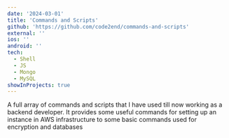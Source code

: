 ```yaml
---
date: '2024-03-01'
title: 'Commands and Scripts'
github: 'https://github.com/code2end/commands-and-scripts'
external: ''
ios: ''
android: ''
tech:
  - Shell
  - JS
  - Mongo
  - MySQL
showInProjects: true
---
```


A full array of commands and scripts that I have used till now working as a backend developer. It provides some useful commands for setting up an instance in AWS infrastructure to some basic commands used for encryption and databases
